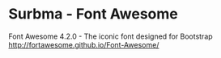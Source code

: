 Surbma - Font Awesome
===================

Font Awesome 4.2.0 - The iconic font designed for Bootstrap
http://fortawesome.github.io/Font-Awesome/
